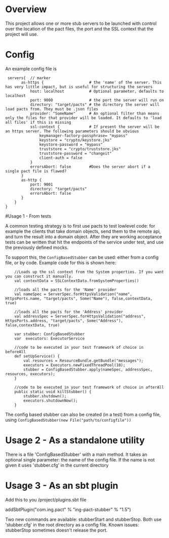 # Overview
This project allows one or more stub servers to be launched with control over the location of the pact files, the port and the
SSL context that the project will use.   

# Config

An example config file is
```
 servers{  // marker 
       as-https {                    # the 'name' of the server. This has very little impact, but is useful for structuring the servers
           host: localhost           # Optional parameter, defaults to localhost
           port: 9000                # the port the server will run on
           directory: "target/pacts" # the directory the server will load pacts from. They must be .json files
           provider: "SomeName"      # An optional filter than means only the files for that provider will be loaded. It defaults to 'load all files' if this is missing
           ssl-context {             # If present the server will be an https server. The following parameters should be obvious 
               keymanager-factory-passphrase= "mypass"     
               keystore = "crypto/keystore.jks"
               keystore-password = "mypass"
               truststore = "crypto/truststore.jks"
               truststore-password = "changeit"
               client-auth = false
           }
           errorsAbort: false        #Does the server abort if a single pact file is flawed?
       }
       as-http {
           port: 9001
           directory: "target/pacts"
           errorsAbort: false
       }
    }
}
```

#Usage 1 - From tests

A common testing strategy is to first use pacts to test lowlevel code: for example the clients that take domain objects, send them to the remote api,
and turn the result into a domain object. After they are working acceptance tests can be written that hit the endpoints of the service
under test, and use the previously defined mocks.

To support this, the `ConfigBasedStubber` can be used: either from a config file, or by code. Example code for this is shown here:


```
    //Loads up the ssl context from the System properties. If you want you can construct it manually.
    val contextData = SSLContextData.fromSystemProperties()
    
    //loads all the pacts for the 'Name' provider
    val nameSpec = ServerSpec.forHttpsValidation("name", HttpsPorts.name, "target/pacts", Some("Name"), false,contextData, true)
    
    //loads all the pacts for the 'Address' provider
    val addressSpec = ServerSpec.forHttpsValidation("address", HttpsPorts.address, "target/pacts", Some("Address"), false,contextData, true)
    
    var stubber: ConfigBasedStubber
    var  executors: ExecutorService

    //code to be executed in your test framework of choice in beforeAll
    def setUpService() {
        val resources = ResourceBundle.getBundle("messages");
        executors = Executors.newFixedThreadPool(10);
        stubber = ConfigBasedStubber.apply(nameSpec, addressSpec, resources, executors);
    }

    //code to be executed in your test framework of choice in afterAll    
    public static void killStubber() {
        stubber.shutdown();
        executors.shutdownNow();
    }
```
 
The config based stubber can also be created (in a test) from a config file, using `ConfigBasedStubber(new File("path/to/configfile"))`

# Usage 2 - As a standalone utility

There is a file 'ConfigBasedStubber' with a main method. It takes an optional single parameter: the name of the config 
file. If the name is not given it uses 'stubber.cfg' in the current directory

# Usage 3 - As an sbt plugin

Add this to you /project/plugins.sbt file

addSbtPlugin("com.ing.pact" % "ing-pact-stubber" % "1.5")

Two new commands are available: stubberStart and stubberStop. Both use 'stubber.cfg' in the 
root directory as a config file. Known issues: stubberStop sometimes doesn't release the port.


